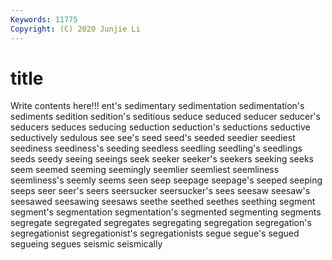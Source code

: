 ```yaml
---
Keywords: 11775
Copyright: (C) 2020 Junjie Li
---
```


# title

Write contents here!!!
ent's 
sedimentary 
sedimentation 
sedimentation's 
sediments 
sedition 
sedition's 
seditious 
seduce
seduced 
seducer 
seducer's 
seducers 
seduces 
seducing 
seduction 
seduction's 
seductions 
seductive
seductively 
sedulous 
see 
see's 
seed 
seed's 
seeded 
seedier 
seediest 
seediness
seediness's 
seeding 
seedless 
seedling 
seedling's 
seedlings 
seeds 
seedy 
seeing 
seeings
seek 
seeker 
seeker's 
seekers 
seeking 
seeks 
seem 
seemed 
seeming 
seemingly
seemlier 
seemliest 
seemliness 
seemliness's 
seemly 
seems 
seen 
seep 
seepage 
seepage's
seeped 
seeping 
seeps 
seer 
seer's 
seers 
seersucker 
seersucker's 
sees 
seesaw
seesaw's 
seesawed 
seesawing 
seesaws 
seethe 
seethed 
seethes 
seething 
segment 
segment's
segmentation 
segmentation's 
segmented 
segmenting 
segments 
segregate 
segregated 
segregates 
segregating 
segregation
segregation's 
segregationist 
segregationist's 
segregationists 
segue 
segue's 
segued 
segueing 
segues 
seismic
seismically 
